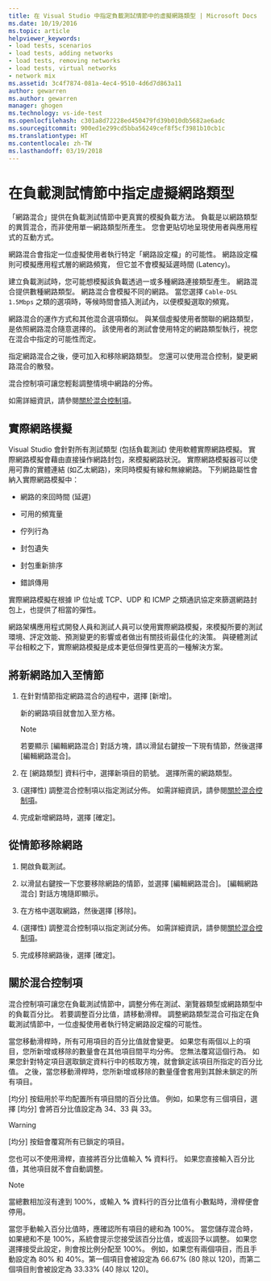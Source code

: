 ```yaml
---
title: 在 Visual Studio 中指定負載測試情節中的虛擬網路類型 | Microsoft Docs
ms.date: 10/19/2016
ms.topic: article
helpviewer_keywords:
- load tests, scenarios
- load tests, adding networks
- load tests, removing networks
- load tests, virtual networks
- network mix
ms.assetid: 3c4f7874-081a-4ec4-9510-4d6d7d863a11
author: gewarren
ms.author: gewarren
manager: ghogen
ms.technology: vs-ide-test
ms.openlocfilehash: c301a8d72228ed450479fd39b010db5682ae6adc
ms.sourcegitcommit: 900ed1e299cd5bba56249cef8f5cf3981b10cb1c
ms.translationtype: HT
ms.contentlocale: zh-TW
ms.lasthandoff: 03/19/2018
---
```

# <a name="specify-virtual-network-types-in-a-load-test-scenario"></a>在負載測試情節中指定虛擬網路類型

「網路混合」提供在負載測試情節中更真實的模擬負載方法。 負載是以網路類型的異質混合，而非使用單一網路類型所產生。 您會更貼切地呈現使用者與應用程式的互動方式。

 網路混合會指定一位虛擬使用者執行特定「網路設定檔」的可能性。 網路設定檔則可模擬應用程式層的網路頻寬， 但它並不會模擬延遲時間 (Latency)。

 建立負載測試時，您可能想模擬該負載透過一或多種網路連接類型產生。 網路混合提供數種網路類型。 網路混合會模擬不同的網路。 當您選擇 `Cable-DSL 1.5Mbps` 之類的選項時，等候時間會插入測試內，以便模擬選取的頻寬。

 網路混合的運作方式和其他混合選項類似。 與某個虛擬使用者關聯的網路類型，是依照網路混合隨意選擇的。 該使用者的測試會使用特定的網路類型執行，視您在混合中指定的可能性而定。

 指定網路混合之後，便可加入和移除網路類型。 您還可以使用混合控制，變更網路混合的散發。

 混合控制項可讓您輕鬆調整情境中網路的分佈。

 如需詳細資訊，請參閱[關於混合控制項](../test/specify-virtual-network-types-in-a-load-test-scenario.md)。

## <a name="true-network-emulation"></a>實際網路模擬

 Visual Studio 會針對所有測試類型 (包括負載測試) 使用軟體實際網路模擬。 實際網路模擬會藉由直接操作網路封包，來模擬網路狀況。 實際網路模擬器可以使用可靠的實體連結 (如乙太網路)，來同時模擬有線和無線網路。 下列網路屬性會納入實際網路模擬中：

-   網路的來回時間 (延遲)

-   可用的頻寬量

-   佇列行為

-   封包遺失

-   封包重新排序

-   錯誤傳用

實際網路模擬在根據 IP 位址或 TCP、UDP 和 ICMP 之類通訊協定來篩選網路封包上，也提供了相當的彈性。

網路架構應用程式開發人員和測試人員可以使用實際網路模擬，來模擬所要的測試環境、評定效能、預測變更的影響或者做出有關技術最佳化的決策。 與硬體測試平台相較之下，實際網路模擬是成本更低但彈性更高的一種解決方案。

## <a name="to-add-new-networks-to-a-scenario"></a>將新網路加入至情節

1.  在針對情節指定網路混合的過程中，選擇 [新增]。

     新的網路項目就會加入至方格。

    > [!NOTE]
    > 若要顯示 [編輯網路混合] 對話方塊，請以滑鼠右鍵按一下現有情節，然後選擇 [編輯網路混合]。

2.  在 [網路類型] 資料行中，選擇新項目的箭號。 選擇所需的網路類型。

3.  (選擇性) 調整混合控制項以指定測試分佈。 如需詳細資訊，請參閱[關於混合控制項](../test/specify-virtual-network-types-in-a-load-test-scenario.md)。

4.  完成新增網路時，選擇 [確定]。

## <a name="to-remove-networks-from-a-scenario"></a>從情節移除網路

1.  開啟負載測試。

2.  以滑鼠右鍵按一下您要移除網路的情節，並選擇 [編輯網路混合]。 [編輯網路混合] 對話方塊隨即顯示。

3.  在方格中選取網路，然後選擇 [移除]。

4.  (選擇性) 調整混合控制項以指定測試分佈。 如需詳細資訊，請參閱[關於混合控制項](../test/specify-virtual-network-types-in-a-load-test-scenario.md)。

5.  完成移除網路後，選擇 [確定]。

## <a name="about-the-mix-control"></a>關於混合控制項

 混合控制項可讓您在負載測試情節中，調整分佈在測試、瀏覽器類型或網路類型中的負載百分比。 若要調整百分比值，請移動滑桿。 調整網路類型混合可指定在負載測試情節中，一位虛擬使用者執行特定網路設定檔的可能性。

 當您移動滑桿時，所有可用項目的百分比值就會變更。 如果您有兩個以上的項目，您所新增或移除的數量會在其他項目間平均分佈。 您無法覆寫這個行為。 如果您針對特定項目選取鎖定資料行中的核取方塊，就會鎖定該項目所指定的百分比值。 之後，當您移動滑桿時，您所新增或移除的數量僅會套用到其餘未鎖定的所有項目。

 [均分] 按鈕用於平均配置所有項目間的百分比值。 例如，如果您有三個項目，選擇 [均分] 會將百分比值設定為 34、33 與 33。

> [!WARNING]
> [均分] 按鈕會覆寫所有已鎖定的項目。

 您也可以不使用滑桿，直接將百分比值輸入 **%** 資料行。 如果您直接輸入百分比值，其他項目就不會自動調整。

> [!NOTE]
> 當總數相加沒有達到 100%，或輸入 **%** 資料行的百分比值有小數點時，滑桿便會停用。

當您手動輸入百分比值時，應確認所有項目的總和為 100%。 當您儲存混合時，如果總和不是 100%，系統會提示您接受該百分比值，或返回予以調整。 如果您選擇接受此設定，則會按比例分配至 100%。  例如，如果您有兩個項目，而且手動設定為 80% 和 40%。第一個項目會被設定為 66.67% (80 除以 120)，而第二個項目則會被設定為 33.33% (40 除以 120)。